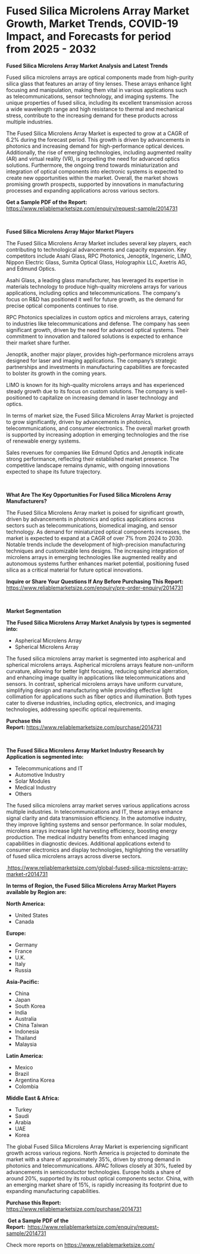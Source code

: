 <p><h1>Fused Silica Microlens Array Market Growth, Market Trends, COVID-19 Impact, and Forecasts for period from 2025 - 2032</h1></p><p><strong>Fused Silica Microlens Array Market Analysis and Latest Trends</strong></p>
<p><p>Fused silica microlens arrays are optical components made from high-purity silica glass that features an array of tiny lenses. These arrays enhance light focusing and manipulation, making them vital in various applications such as telecommunications, sensor technology, and imaging systems. The unique properties of fused silica, including its excellent transmission across a wide wavelength range and high resistance to thermal and mechanical stress, contribute to the increasing demand for these products across multiple industries.</p><p>The Fused Silica Microlens Array Market is expected to grow at a CAGR of 6.2% during the forecast period. This growth is driven by advancements in photonics and increasing demand for high-performance optical devices. Additionally, the rise of emerging technologies, including augmented reality (AR) and virtual reality (VR), is propelling the need for advanced optics solutions. Furthermore, the ongoing trend towards miniaturization and integration of optical components into electronic systems is expected to create new opportunities within the market. Overall, the market shows promising growth prospects, supported by innovations in manufacturing processes and expanding applications across various sectors.</p></p>
<p><strong>Get a Sample PDF of the Report:&nbsp;</strong> <a href="https://www.reliablemarketsize.com/enquiry/request-sample/2014731?utm_campaign=3092&utm_medium=2&utm_source=Github&utm_content=ia&utm_term=29032025&utm_id=fused-silica-microlens-array">https://www.reliablemarketsize.com/enquiry/request-sample/2014731</a></p>
<p>&nbsp;</p>
<p><strong>Fused Silica Microlens Array Major Market Players</strong></p>
<p><p>The Fused Silica Microlens Array Market includes several key players, each contributing to technological advancements and capacity expansion. Key competitors include Asahi Glass, RPC Photonics, Jenoptik, Ingeneric, LIMO, Nippon Electric Glass, Sumita Optical Glass, Holographix LLC, Axetris AG, and Edmund Optics.</p><p>Asahi Glass, a leading glass manufacturer, has leveraged its expertise in materials technology to produce high-quality microlens arrays for various applications, including optics and telecommunications. The company's focus on R&D has positioned it well for future growth, as the demand for precise optical components continues to rise.</p><p>RPC Photonics specializes in custom optics and microlens arrays, catering to industries like telecommunications and defense. The company has seen significant growth, driven by the need for advanced optical systems. Their commitment to innovation and tailored solutions is expected to enhance their market share further.</p><p>Jenoptik, another major player, provides high-performance microlens arrays designed for laser and imaging applications. The company’s strategic partnerships and investments in manufacturing capabilities are forecasted to bolster its growth in the coming years.</p><p>LIMO is known for its high-quality microlens arrays and has experienced steady growth due to its focus on custom solutions. The company is well-positioned to capitalize on increasing demand in laser technology and optics.</p><p>In terms of market size, the Fused Silica Microlens Array Market is projected to grow significantly, driven by advancements in photonics, telecommunications, and consumer electronics. The overall market growth is supported by increasing adoption in emerging technologies and the rise of renewable energy systems.</p><p>Sales revenues for companies like Edmund Optics and Jenoptik indicate strong performance, reflecting their established market presence. The competitive landscape remains dynamic, with ongoing innovations expected to shape its future trajectory.</p></p>
<p>&nbsp;</p>
<p><strong>What Are The Key Opportunities For Fused Silica Microlens Array Manufacturers?</strong></p>
<p><p>The Fused Silica Microlens Array market is poised for significant growth, driven by advancements in photonics and optics applications across sectors such as telecommunications, biomedical imaging, and sensor technology. As demand for miniaturized optical components increases, the market is expected to expand at a CAGR of over 7% from 2024 to 2030. Notable trends include the development of high-precision manufacturing techniques and customizable lens designs. The increasing integration of microlens arrays in emerging technologies like augmented reality and autonomous systems further enhances market potential, positioning fused silica as a critical material for future optical innovations.</p></p>
<p><strong>Inquire or Share Your Questions If Any Before Purchasing This Report:</strong> <a href="https://www.reliablemarketsize.com/enquiry/pre-order-enquiry/2014731?utm_campaign=3092&utm_medium=2&utm_source=Github&utm_content=ia&utm_term=29032025&utm_id=fused-silica-microlens-array">https://www.reliablemarketsize.com/enquiry/pre-order-enquiry/2014731</a></p>
<p>&nbsp;</p>
<p><strong>Market Segmentation</strong></p>
<p><strong>The Fused Silica Microlens Array Market Analysis by types is segmented into:</strong></p>
<p><ul><li>Aspherical Microlens Array</li><li>Spherical Microlens Array</li></ul></p>
<p><p>The fused silica microlens array market is segmented into aspherical and spherical microlens arrays. Aspherical microlens arrays feature non-uniform curvature, allowing for better light focusing, reducing spherical aberration, and enhancing image quality in applications like telecommunications and sensors. In contrast, spherical microlens arrays have uniform curvature, simplifying design and manufacturing while providing effective light collimation for applications such as fiber optics and illumination. Both types cater to diverse industries, including optics, electronics, and imaging technologies, addressing specific optical requirements.</p></p>
<p><strong>Purchase this Report:&nbsp;</strong><a href="https://www.reliablemarketsize.com/purchase/2014731?utm_campaign=3092&utm_medium=2&utm_source=Github&utm_content=ia&utm_term=29032025&utm_id=fused-silica-microlens-array">https://www.reliablemarketsize.com/purchase/2014731</a></p>
<p>&nbsp;</p>
<p><strong>The Fused Silica Microlens Array Market Industry Research by Application is segmented into:</strong></p>
<p><ul><li>Telecommunications and IT</li><li>Automotive Industry</li><li>Solar Modules</li><li>Medical Industry</li><li>Others</li></ul></p>
<p><p>The fused silica microlens array market serves various applications across multiple industries. In telecommunications and IT, these arrays enhance signal clarity and data transmission efficiency. In the automotive industry, they improve lighting systems and sensor performance. In solar modules, microlens arrays increase light harvesting efficiency, boosting energy production. The medical industry benefits from enhanced imaging capabilities in diagnostic devices. Additional applications extend to consumer electronics and display technologies, highlighting the versatility of fused silica microlens arrays across diverse sectors.</p></p>
<p><a href="https://www.reliablemarketsize.com/global-fused-silica-microlens-array-market-r2014731?utm_campaign=3092&utm_medium=2&utm_source=Github&utm_content=ia&utm_term=29032025&utm_id=fused-silica-microlens-array">&nbsp;https://www.reliablemarketsize.com/global-fused-silica-microlens-array-market-r2014731</a></p>
<p><strong>In terms of Region, the Fused Silica Microlens Array Market Players available by Region are:</strong></p>
<p>
    <p> <strong> North America: </strong>
        <ul>
            <li>United States</li>
            <li>Canada</li>
        </ul>
        </p> 
    <p> <strong> Europe: </strong>
        <ul>
            <li>Germany</li>
            <li>France</li>
            <li>U.K.</li>
            <li>Italy</li>
            <li>Russia</li>
        </ul>
        </p> 
    <p> <strong> Asia-Pacific: </strong>
        <ul>
            <li>China</li>
            <li>Japan</li>
            <li>South Korea</li>
            <li>India</li>
            <li>Australia</li>
            <li>China Taiwan</li>
            <li>Indonesia</li>
            <li>Thailand</li>
            <li>Malaysia</li>
        </ul>
        </p> 
    <p> <strong> Latin America: </strong>
        <ul>
            <li>Mexico</li>
            <li>Brazil</li>
            <li>Argentina Korea</li>
            <li>Colombia</li>
        </ul>
        </p> 
    <p> <strong> Middle East & Africa: </strong>
        <ul>
            <li>Turkey</li>
            <li>Saudi</li>
            <li>Arabia</li>
            <li>UAE</li>
            <li>Korea</li>
        </ul>
    </p>
    </p>
<p><p>The global Fused Silica Microlens Array Market is experiencing significant growth across various regions. North America is projected to dominate the market with a share of approximately 35%, driven by strong demand in photonics and telecommunications. APAC follows closely at 30%, fueled by advancements in semiconductor technologies. Europe holds a share of around 20%, supported by its robust optical components sector. China, with an emerging market share of 15%, is rapidly increasing its footprint due to expanding manufacturing capabilities.</p></p>
<p><strong>Purchase this Report: </strong><a href="https://www.reliablemarketsize.com/purchase/2014731?utm_campaign=3092&utm_medium=2&utm_source=Github&utm_content=ia&utm_term=29032025&utm_id=fused-silica-microlens-array">https://www.reliablemarketsize.com/purchase/2014731</a></p>
<p>&nbsp;<strong>Get a Sample PDF of the Report:&nbsp;&nbsp;</strong><a href="https://www.reliablemarketsize.com/enquiry/request-sample/2014731?utm_campaign=3092&utm_medium=2&utm_source=Github&utm_content=ia&utm_term=29032025&utm_id=fused-silica-microlens-array">https://www.reliablemarketsize.com/enquiry/request-sample/2014731</a></p>
<p><strong></strong></p>
<p>Check more reports on <a href="https://www.reliablemarketsize.com/?utm_campaign=3092&utm_medium=2&utm_source=Github&utm_content=ia&utm_term=29032025&utm_id=fused-silica-microlens-array">https://www.reliablemarketsize.com/</a></p>